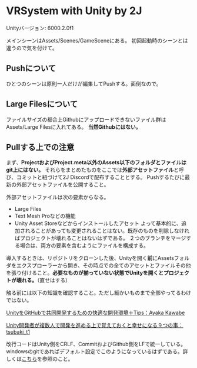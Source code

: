 # VRSystem with Unity by 2J

Unityバージョン: 6000.2.0f1

メインシーンはAssets/Scenes/GameSceneにある。
初回起動時のシーンとは違うので気を付けて。

## Pushについて
ひとつのシーンは原則一人だけが編集してPushする。面倒なので。

## Large Filesについて
ファイルサイズの都合上Githubにアップロードできないファイル群はAssets/Large Filesに入れてある。
**当然Githubにはない。**

## Pullする上での注意
まず、**ProjectおよびProject.meta以外のAssets以下のフォルダとファイルはgit上にはない。**
それらをまとめたものをここでは**外部アセットファイル**と呼び、コミットと紐づけて2J Discordで配布することとする。
Pushするたびに最新の外部アセットファイルを公開すること。

外部アセットファイルは次の要素からなる。
- Large Files
- Text Mesh Proなどの機能
- Unity Asset Storeなどからインストールしたアセット
よって基本的に、追加されることがあっても変更されることはない。既存のものを削除しなければプロジェクトが壊れることはないはずである。
２つのブランチをマージする場合は、両方の要素を含むようにファイルを構成する。


導入するときは、リポジトリをクローンした後、Unityを開く**前**にAssetsフォルダをエクスプローラーから開き、その時点での全てのアセットとファイルその他を張り付けること。**必要なものが揃っていない状態でUnityを開くとプロジェクトが壊れる。**（直せはする）

触る前には以下の知識を確認すること。ただし細かいものまで全部やってるわけではない。

[UnityをGitHubで共同開発するための快適な開発環境＋Tips：Ayaka Kawabe](https://qiita.com/ayakaintheclouds/items/c7022b393485db573bda)

[Unity開発者が複数人で開発を進める上で覚えておくと幸せになる９つの事：tsubaki_t1](https://tsubakit1.hateblo.jp/entry/20140613/1402670011#文字コードに気をつける)

改行コードはUnity側をCRLF、CommitおよびGithub側をLFで統一している。windowsのgitであればデフォルト設定でこのようになっているはずである。詳しくは[こちら](https://qiita.com/jun1s/items/739a01f381085b68f170)を参照のこと。